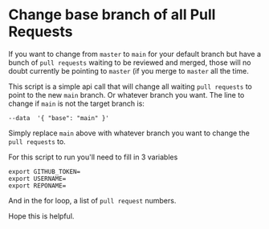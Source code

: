 # Change base branch of all Pull Requests

If you want to change from `master` to `main` for your default branch but have a bunch of `pull requests` waiting to be reviewed and merged, those will no doubt currently be pointing to `master` (if you merge to `master` all the time.

This script is a simple api call that will change all waiting `pull requests` to point to the new `main` branch. Or whatever branch you want. The line to change if `main` is not the target branch is:

```
--data  '{ "base": "main" }'
```

Simply replace `main` above with whatever branch you want to change the `pull requests` to.

For this script to run you'll need to fill in 3 variables

```
export GITHUB_TOKEN=
export USERNAME=
export REPONAME=
```

And in the for loop, a list of `pull request` numbers.

Hope this is helpful.
